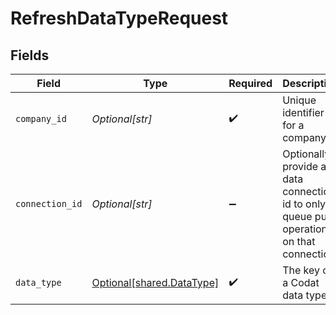 # RefreshDataTypeRequest


## Fields

| Field                                                                                      | Type                                                                                       | Required                                                                                   | Description                                                                                | Example                                                                                    |
| ------------------------------------------------------------------------------------------ | ------------------------------------------------------------------------------------------ | ------------------------------------------------------------------------------------------ | ------------------------------------------------------------------------------------------ | ------------------------------------------------------------------------------------------ |
| `company_id`                                                                               | *Optional[str]*                                                                            | :heavy_check_mark:                                                                         | Unique identifier for a company.                                                           | 8a210b68-6988-11ed-a1eb-0242ac120002                                                       |
| `connection_id`                                                                            | *Optional[str]*                                                                            | :heavy_minus_sign:                                                                         | Optionally, provide a data connection id to only queue pull operations on that connection. |                                                                                            |
| `data_type`                                                                                | [Optional[shared.DataType]](undefined/models/shared/datatype.md)                           | :heavy_check_mark:                                                                         | The key of a Codat data type                                                               | invoices                                                                                   |